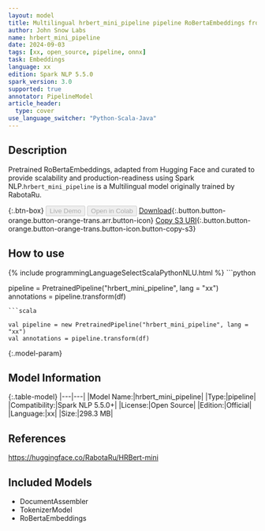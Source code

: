 ```yaml
---
layout: model
title: Multilingual hrbert_mini_pipeline pipeline RoBertaEmbeddings from RabotaRu
author: John Snow Labs
name: hrbert_mini_pipeline
date: 2024-09-03
tags: [xx, open_source, pipeline, onnx]
task: Embeddings
language: xx
edition: Spark NLP 5.5.0
spark_version: 3.0
supported: true
annotator: PipelineModel
article_header:
  type: cover
use_language_switcher: "Python-Scala-Java"
---
```


## Description

Pretrained RoBertaEmbeddings, adapted from Hugging Face and curated to provide scalability and production-readiness using Spark NLP.`hrbert_mini_pipeline` is a Multilingual model originally trained by RabotaRu.

{:.btn-box}
<button class="button button-orange" disabled>Live Demo</button>
<button class="button button-orange" disabled>Open in Colab</button>
[Download](https://s3.amazonaws.com/auxdata.johnsnowlabs.com/public/models/hrbert_mini_pipeline_xx_5.5.0_3.0_1725381746862.zip){:.button.button-orange.button-orange-trans.arr.button-icon}
[Copy S3 URI](s3://auxdata.johnsnowlabs.com/public/models/hrbert_mini_pipeline_xx_5.5.0_3.0_1725381746862.zip){:.button.button-orange.button-orange-trans.button-icon.button-copy-s3}

## How to use



<div class="tabs-box" markdown="1">
{% include programmingLanguageSelectScalaPythonNLU.html %}
```python

pipeline = PretrainedPipeline("hrbert_mini_pipeline", lang = "xx")
annotations =  pipeline.transform(df)   

```
```scala

val pipeline = new PretrainedPipeline("hrbert_mini_pipeline", lang = "xx")
val annotations = pipeline.transform(df)

```
</div>

{:.model-param}
## Model Information

{:.table-model}
|---|---|
|Model Name:|hrbert_mini_pipeline|
|Type:|pipeline|
|Compatibility:|Spark NLP 5.5.0+|
|License:|Open Source|
|Edition:|Official|
|Language:|xx|
|Size:|298.3 MB|

## References

https://huggingface.co/RabotaRu/HRBert-mini

## Included Models

- DocumentAssembler
- TokenizerModel
- RoBertaEmbeddings